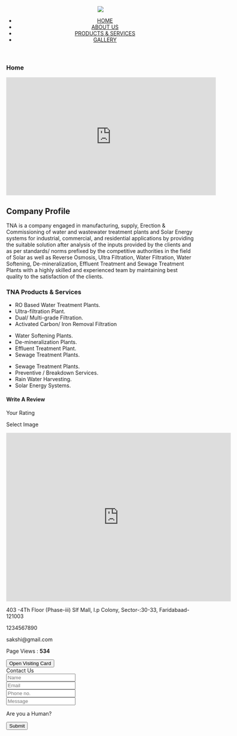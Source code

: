 <!DOCTYPE html>
<html>
    <head>
        <meta name="viewport" content="width=device-width, initial-scale=1">
        <link rel="stylesheet" type="text/css" href="tna.css" />
        <link rel="stylesheet" href="https://cdnjs.cloudflare.com/ajax/libs/font-awesome/4.7.0/css/font-awesome.min.css">
    </head>
    <body>
        <header>
            <div class="topbar">
                <div class="logo">
                    <img src="file:///C:/Users/hp/Desktop/SS/tna%20logo.png">
                </div>
                <div class="navbar">
                    <nav>
                        <ul>
                            <li><a href="file:///C:/Users/hp/Desktop/learning/TNA/tna.html">HOME</a></li>
                            <li><a href="file:///C:/Users/hp/Desktop/learning/TNA/tna2.html">ABOUT US</a></li>
                            <li><a href="file:///C:/Users/hp/Desktop/learning/TNA/tna3.html">PRODUCTS & SERVICES</a></li>
                            <li><a href="file:///C:/Users/hp/Desktop/learning/TNA/tna4.html">GALLERY</a></li>
                        </ul>
                    </nav>
                </div>
            </div>
        </header>
        <div class="container">
            <div class="partone">
                <div class="home">
                    <h3>Home</h3>
                    <iframe width="560" height="315" src="https://www.youtube.com/embed/ZfnnShOGoQU" title="YouTube video player" frameborder="0" allow="accelerometer; autoplay; clipboard-write; encrypted-media; gyroscope; picture-in-picture" allowfullscreen></iframe>
                    <h2>Company Profile</h2>
                    <p>TNA is a company engaged in manufacturing, supply, Erection & Commissioning of water and wastewater treatment plants and Solar Energy systems for industrial, commercial, and residential applications by providing the suitable solution after analysis of the inputs provided by the clients and as per standards/ norms prefixed by the competitive authorities in the field of Solar as well as Reverse Osmosis, Ultra Filtration, Water Filtration, Water Softening, De-mineralization, Effluent Treatment and Sewage Treatment Plants with a highly skilled and experienced team by maintaining best quality to the satisfaction of the clients.</p>
                    <h3 class="center">TNA Products & Services</h3>
                    <div class="lists">
                        <div class="listone">
                            <ul>
                                <li>RO Based Water Treatment Plants.</li>
                                <li>Ultra-filtration Plant.</li>
                                <li>Dual/ Multi-grade Filtration.</li>
                                <li>Activated Carbon/ Iron Removal Filtration</li>
                            </ul>
                        </div>
                        <div class="listtwo">
                            <ul>
                                <li>Water Softening Plants.</li>
                                <li>De-mineralization Plants.</li>
                                <li>Effluent Treatment Plant.</li>
                                <li>Sewage Treatment Plants.</li>
                            </ul>
                        </div>
                        <div class="listthree">
                            <ul>
                                <li>Sewage Treatment Plants.</li>
                                <li>Preventive / Breakdown Services.</li>
                                <li>Rain Water Harvesting.</li>
                                <li>Solar Energy Systems.</li>
                            </ul>
                        </div>
                    </div>
                </div>
                <div class="review">
                    <h4>Write A Review</h4>
                    <div class="reviewagain">
                        <p>Your Rating</p>
                        <i class="fa fa-star"></i>
                        <i class="fa fa-star"></i>
                        <i class="fa fa-star"></i>
                        <i class="fa fa-star"></i>
                        <i class="fa fa-star"></i>
                        <p>Select Image</p>
                    </div>
                </div>
            </div>
            <div class="parttwo">
                <iframe src="https://www.google.com/maps/embed?pb=!1m18!1m12!1m3!1d3373.718361807215!2d75.6821439143614!3d32.26565911719079!2m3!1f0!2f0!3f0!3m2!1i1024!2i768!4f13.1!3m3!1m2!1s0x391c7f8c2a695ac9%3A0xcf1023e4ba5e5528!2sJ.M.K%20International%20School!5e0!3m2!1sen!2sin!4v1657809225569!5m2!1sen!2sin" width="600" height="450" style="border:0;" allowfullscreen="" loading="lazy" referrerpolicy="no-referrer-when-downgrade"></iframe>
                <p class="address">403 -4Th Floor (Phase-iii) Slf Mall, I.p Colony, Sector-:30-33, Faridabaad-121003</p>
                <p class="number">1234567890</p>
                <p class="email">sakshi@gmail.com</p>
                <p class="views">Page Views : <b>534</b></p>
                <button type="button">Open Visiting Card</button>
                <div class="form">
                    <form>
                        <label for="contact">Contact Us</label><br>
                        <input type="text" class="name" name="contact" placeholder="Name"><br>
                        <input type="text" name="email" placeholder="Email"><br>
                        <input type="text" name="phone" placeholder="Phone no."><br>
                        <input type="text" class="message" name="msg" placeholder="Message">
                    </form>
                </div>
                <p>Are you a Human?</p>
                <button type="button">Submit</button>
            </div>
        </div>
    </body>
</html>
